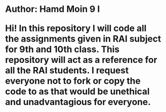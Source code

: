 <h1> Author: Hamd Moin 9 I 
<br>
<p>Hi! In this repository I will code all the assignments given in RAI subject for 9th and 10th class. This repository will act as a reference for all the RAI students. I request everyone not to fork or copy the code to as that would be unethical and unadvantagious for everyone.<p>
